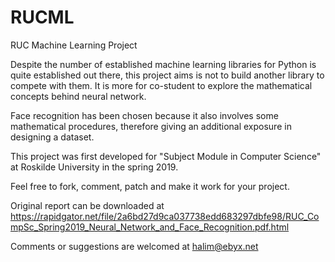 # RUCML
RUC Machine Learning Project

Despite the number of established machine learning libraries for Python is quite established out there, this project aims is not to build another library to compete with them. It is more for co-student to explore the mathematical concepts behind neural network.

Face recognition has been chosen because it also involves some mathematical procedures, therefore giving an additional exposure in designing a dataset.

This project was first developed for "Subject Module in Computer Science" at Roskilde University in the spring 2019.

Feel free to fork, comment, patch and make it work for your project.

Original report can be downloaded at
https://rapidgator.net/file/2a6bd27d9ca037738edd683297dbfe98/RUC_CompSc_Spring2019_Neural_Network_and_Face_Recognition.pdf.html


Comments or suggestions are welcomed at halim@ebyx.net
